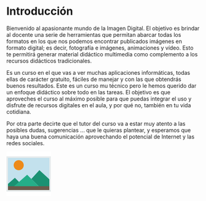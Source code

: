 # Introducción

Bienvenido al apasionante mundo de la Imagen Digital. El objetivo es brindar al
docente una serie de herramientas que permitan abarcar todas los formatos en los
que nos podemos encontrar publicados imágenes en formato digital; es decir,
fotografía e imágenes, animaciones y vídeo. Esto te permitirá generar material
didáctico multimedia como complemento a los recursos didácticos tradicionales.

Es un curso en el que vas a ver muchas aplicaciones informáticas, todas ellas de
carácter gratuito, fáciles de manejar y con las que obtendrás buenos resultados.
Este es un curso mu técnico pero le hemos querido dar un enfoque didáctico sobre
todo en las tareas. El objetivo es que aproveches el curso al máximo posible para
que puedas integrar el uso y disfrute de recursos digitales en el aula, y por qué no,
también en tu vida cotidiana.

Por otra parte decirte que el tutor del curso va a estar muy atento a las posibles
dudas, sugerencias ... que le quieras plantear, y esperamos que haya una buena
comunicación aprovechando el potencial de Internet y las redes sociales.

![](img/picture.svg)